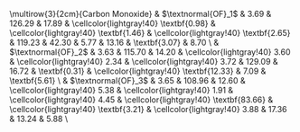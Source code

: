  \multirow{3}{2cm}{Carbon Monoxide} & $\textnormal{OF}_1$ & 3.69 & 126.29 & 17.89 &  \cellcolor{lightgray!40} \textbf{0.98} &  \cellcolor{lightgray!40} \textbf{1.46} &  \cellcolor{lightgray!40} \textbf{2.65} &  119.23 &  42.30 &  5.77 &  13.16 &  \textbf{3.07} &  8.70 \\ 
   & $\textnormal{OF}_2$ & 3.63 & 115.70 & 14.20 &  \cellcolor{lightgray!40} 3.60 &  \cellcolor{lightgray!40} 2.34 &  \cellcolor{lightgray!40} 3.72 &  129.09 &  16.72 &  \textbf{0.31} &  \cellcolor{lightgray!40} \textbf{12.33} &  7.09 &  \textbf{5.61} \\ 
   & $\textnormal{OF}_3$ & 3.65 & 108.96 & 12.60 &  \cellcolor{lightgray!40} 5.38 &  \cellcolor{lightgray!40} 1.91 &  \cellcolor{lightgray!40} 4.45 &  \cellcolor{lightgray!40} \textbf{83.66} &  \cellcolor{lightgray!40} \textbf{3.21} &  \cellcolor{lightgray!40} 3.88 &  17.36 &  13.24 &  5.88 \\ 
  